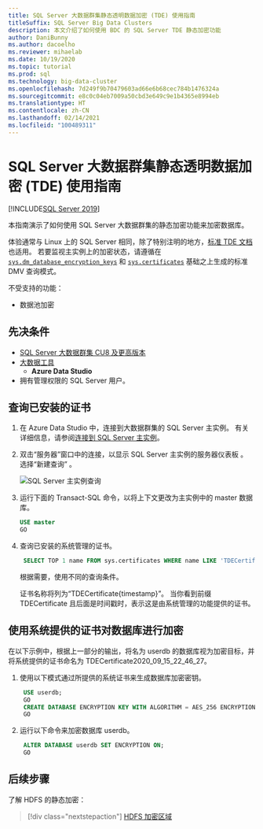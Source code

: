 ```yaml
---
title: SQL Server 大数据群集静态透明数据加密 (TDE) 使用指南
titleSuffix: SQL Server Big Data Clusters
description: 本文介绍了如何使用 BDC 的 SQL Server TDE 静态加密功能
author: DaniBunny
ms.author: dacoelho
ms.reviewer: mihaelab
ms.date: 10/19/2020
ms.topic: tutorial
ms.prod: sql
ms.technology: big-data-cluster
ms.openlocfilehash: 7d249f9b70479603ad66e6b68cec784b1476324a
ms.sourcegitcommit: e8c0c04eb7009a50cbd3e649c9e1b4365e8994eb
ms.translationtype: HT
ms.contentlocale: zh-CN
ms.lasthandoff: 02/14/2021
ms.locfileid: "100489311"
---
```

# <a name="sql-server-big-data-clusters-transparent-data-encryption-tde-at-rest-usage-guide"></a>SQL Server 大数据群集静态透明数据加密 (TDE) 使用指南

[!INCLUDE[SQL Server 2019](../includes/applies-to-version/sqlserver2019.md)]

本指南演示了如何使用 SQL Server 大数据群集的静态加密功能来加密数据库。

体验通常与 Linux 上的 SQL Server 相同，除了特别注明的地方，[标准 TDE 文档](../relational-databases/security/encryption/transparent-data-encryption.md)也适用。 若要监视主实例上的加密状态，请遵循在 [`sys.dm_database_encryption_keys`](../relational-databases/system-dynamic-management-views/sys-dm-database-encryption-keys-transact-sql.md) 和 [`sys.certificates`](../relational-databases/system-catalog-views/sys-certificates-transact-sql.md) 基础之上生成的标准 DMV 查询模式。

不受支持的功能：
* 数据池加密

## <a name="prerequisites"></a><a id="prereqs"></a>先决条件

- [SQL Server 大数据群集 CU8 及更高版本](release-notes-big-data-cluster.md)
- [大数据工具](deploy-big-data-tools.md)
   - **Azure Data Studio**
- 拥有管理权限的 SQL Server 用户。

## <a name="query-the-installed-certificates"></a>查询已安装的证书

1. 在 Azure Data Studio 中，连接到大数据群集的 SQL Server 主实例。 有关详细信息，请参阅[连接到 SQL Server 主实例](connect-to-big-data-cluster.md#master)。

1. 双击“服务器”窗口中的连接，以显示 SQL Server 主实例的服务器仪表板  。 选择“新建查询”  。

   ![SQL Server 主实例查询](./media/tutorial-data-pool-ingest-sql/sql-server-master-instance-query.png)

1. 运行下面的 Transact-SQL 命令，以将上下文更改为主实例中的 master 数据库。

   ```sql
   USE master
   GO
   ```

1. 查询已安装的系统管理的证书。 

   ```sql
    SELECT TOP 1 name FROM sys.certificates WHERE name LIKE 'TDECertificate%' ORDER BY name DESC
   ```

    根据需要，使用不同的查询条件。

    证书名称将列为“TDECertificate{timestamp}”。 当你看到前缀 TDECertificate 且后面是时间戳时，表示这是由系统管理的功能提供的证书。

## <a name="encrypt-a-database-using-the-system-provided-certificate"></a>使用系统提供的证书对数据库进行加密

在以下示例中，根据上一部分的输出，将名为 userdb 的数据库视为加密目标，并将系统提供的证书命名为 TDECertificate2020_09_15_22_46_27。

1. 使用以下模式通过所提供的系统证书来生成数据库加密密钥。

   ```sql
    USE userdb; 
    GO
    CREATE DATABASE ENCRYPTION KEY WITH ALGORITHM = AES_256 ENCRYPTION BY SERVER CERTIFICATE TDECertificate2020_09_15_22_46_27;
    GO
   ```

1. 运行以下命令来加密数据库 userdb。

   ```sql
    ALTER DATABASE userdb SET ENCRYPTION ON;
    GO
   ```

## <a name="next-steps"></a>后续步骤

了解 HDFS 的静态加密：
> [!div class="nextstepaction"]
> [HDFS 加密区域](encryption-at-rest-hdfs-encryption-zones.md)

